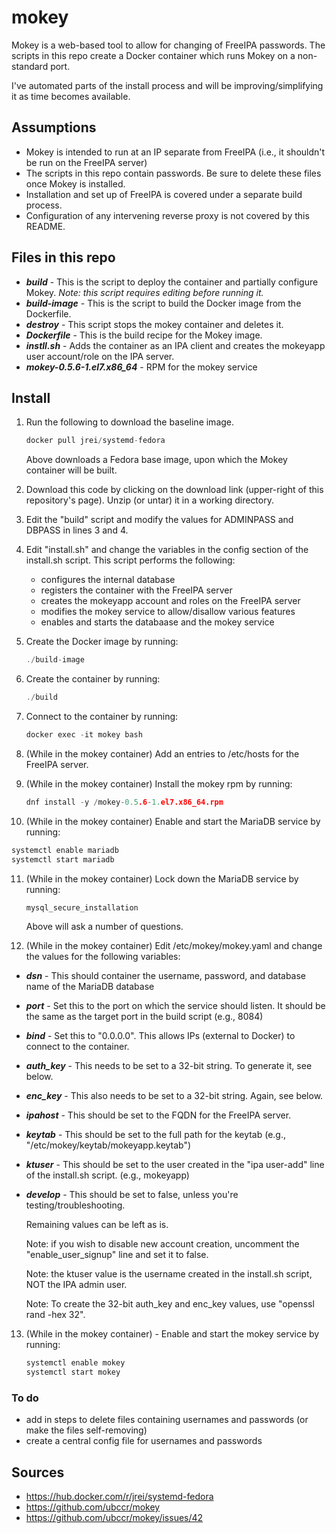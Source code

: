 # mokey

Mokey is a web-based tool to allow for changing of FreeIPA passwords.  The scripts in this repo create a Docker container which runs Mokey on a non-standard port.

I've automated parts of the install process and will be improving/simplifying it as time becomes available.

## Assumptions

* Mokey is intended to run at an IP separate from FreeIPA (i.e., it shouldn't be run on the FreeIPA server)
* The scripts in this repo contain passwords.  Be sure to delete these files once Mokey is installed.
* Installation and set up of FreeIPA is covered under a separate build process.
* Configuration of any intervening reverse proxy is not covered by this README.

## Files in this repo

* ***build*** - This is the script to deploy the container and partially configure Mokey.  *Note: this script requires editing before running it.*
* ***build-image*** - This is the script to build the Docker image from the Dockerfile.
* ***destroy*** - This script stops the mokey container and deletes it.
* ***Dockerfile*** - This is the build recipe for the Mokey image.
* ***instll.sh*** - Adds the container as an IPA client and creates the mokeyapp user account/role on the IPA server.
* ***mokey-0.5.6-1.el7.x86_64*** - RPM for the mokey service

## Install

1) Run the following to download the baseline image.
    ```c
    docker pull jrei/systemd-fedora
    ```
    
    Above downloads a Fedora base image, upon which the Mokey container will be built.

2) Download this code by clicking on the download link (upper-right of this repository's page).  Unzip (or untar) it in a working directory.

3) Edit the "build" script and modify the values for ADMINPASS and DBPASS in lines 3 and 4.

4) Edit "install.sh" and change the variables in the config section of the install.sh script.  This script performs the following:
    
    - configures the internal database
    - registers the container with the FreeIPA server
    - creates the mokeyapp account and roles on the FreeIPA server
    - modifies the mokey service to allow/disallow various features
    - enables and starts the databaase and the mokey service

5) Create the Docker image by running:
    ```c
    ./build-image
    ```

6) Create the container by running:
    ```c
    ./build
    ```

7) Connect to the container by running:
    ```c
    docker exec -it mokey bash
    ```

8) (While in the mokey container) Add an entries to /etc/hosts for the FreeIPA server.

9) (While in the mokey container) Install the mokey rpm by running:
   ```c
   dnf install -y /mokey-0.5.6-1.el7.x86_64.rpm
   ```

10) (While in the mokey container) Enable and start the MariaDB service by running:
   ```c
   systemctl enable mariadb
   systemctl start mariadb
   ```

11) (While in the mokey container) Lock down the MariaDB service by running:
    ```c
    mysql_secure_installation
    ```

    Above will ask a number of questions.

12) (While in the mokey container) Edit /etc/mokey/mokey.yaml and change the values for the following variables:
* ***dsn*** - This should container the username, password, and database name of the MariaDB database
* ***port*** - Set this to the port on which the service should listen.  It should be the same as the target port in the build script (e.g., 8084)
* ***bind*** - Set this to "0.0.0.0".  This allows IPs (external to Docker) to connect to the container.
* ***auth_key*** - This needs to be set to a 32-bit string.  To generate it, see below.
* ***enc_key*** - This also needs to be set to a 32-bit string.  Again, see below.
* ***ipahost*** - This should be set to the FQDN for the FreeIPA server.
* ***keytab*** - This should be set to the full path for the keytab (e.g., "/etc/mokey/keytab/mokeyapp.keytab")
* ***ktuser*** - This should be set to the user created in the "ipa user-add" line of the install.sh script. (e.g., mokeyapp)
* ***develop*** - This should be set to false, unless you're testing/troubleshooting.
    
    Remaining values can be left as is.

    Note: if you wish to disable new account creation, uncomment the "enable_user_signup" line and set it to false.

    Note: the ktuser value is the username created in the install.sh script, NOT the IPA admin user.

    Note: To create the 32-bit auth_key and enc_key values, use "openssl rand -hex 32".

13) (While in the mokey container) - Enable and start the mokey service by running:
    ```c
    systemctl enable mokey
    systemctl start mokey
    ```

### To do
* add in steps to delete files containing usernames and passwords (or make the files self-removing)
* create a central config file for usernames and passwords

## Sources

* https://hub.docker.com/r/jrei/systemd-fedora
* https://github.com/ubccr/mokey
* https://github.com/ubccr/mokey/issues/42
